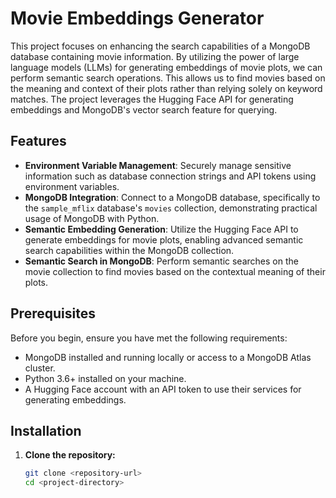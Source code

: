 # Movie Embeddings Generator

This project focuses on enhancing the search capabilities of a MongoDB database containing movie information. By utilizing the power of large language models (LLMs) for generating embeddings of movie plots, we can perform semantic search operations. This allows us to find movies based on the meaning and context of their plots rather than relying solely on keyword matches. The project leverages the Hugging Face API for generating embeddings and MongoDB's vector search feature for querying.

## Features

- **Environment Variable Management**: Securely manage sensitive information such as database connection strings and API tokens using environment variables.
- **MongoDB Integration**: Connect to a MongoDB database, specifically to the `sample_mflix` database's `movies` collection, demonstrating practical usage of MongoDB with Python.
- **Semantic Embedding Generation**: Utilize the Hugging Face API to generate embeddings for movie plots, enabling advanced semantic search capabilities within the MongoDB collection.
- **Semantic Search in MongoDB**: Perform semantic searches on the movie collection to find movies based on the contextual meaning of their plots.

## Prerequisites

Before you begin, ensure you have met the following requirements:

- MongoDB installed and running locally or access to a MongoDB Atlas cluster.
- Python 3.6+ installed on your machine.
- A Hugging Face account with an API token to use their services for generating embeddings.

## Installation

1. **Clone the repository:**

   ```bash
   git clone <repository-url>
   cd <project-directory>
